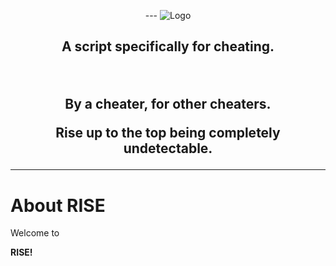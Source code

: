 <p align="center">
  <picture>
  <!-- dark mode -->
  <source media="(prefers-color-scheme: dark)" srcset="https://raw.githubusercontent.com/Zedion69/RISE/refs/heads/main/RISELIGHT.PNG">
  
  <!-- light mode -->
  <source media="(prefers-color-scheme: light)" srcset="https://raw.githubusercontent.com/Zedion69/RISE/refs/heads/main/RISEDARKFIX.png">
  ---
  <!-- fallback image -->
  <img src="https://raw.githubusercontent.com/Zedion69/RISE/refs/heads/main/RISE_light.png" alt="Logo">
</picture>
<h2 align="center">
<p>A script specifically for cheating.</p><br><p>By a cheater, for other cheaters.<br><p>Rise up to the top being completely undetectable.</p>
</h2>
<hr>
<h1>About RISE</h1>
<p>Welcome to</p><strong>RISE!</strong>
